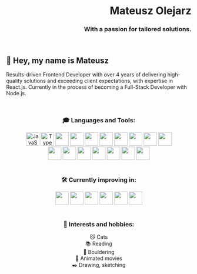 <h1 align="right">Mateusz Olejarz</h1>
<h3 align="right">With a passion for tailored solutions.</h3>

[<img src="https://img.shields.io/badge/Email-D14836?style=for-the-badge&logo=gmail&logoColor=white" alt="" />](mailto:mateusz.d.olejarz@gmail.com)
[<img src="https://img.shields.io/badge/LinkedIn-0077B5?style=for-the-badge&logo=linkedin&logoColor=white" alt="" />](https://linkedin.com/in/mat-olejarz)

## 👋 Hey, my name is Mateusz

Results-driven Frontend Developer with over 4 years of delivering high-quality solutions and exceeding client expectations, with expertise in React.js.
Currently in the process of becoming a Full-Stack Developer with Node.js.

<br />

<h3 align="center">
  🎓 Languages and Tools:
</h3>
<div align="center">
  <img src="https://github.com/mateusz-olejarz/mateusz-olejarz/assets/32839483/683a5e3b-6a16-43e5-a55c-f50a19e67ba2" width="36px" alt="JavaScript" />
  <img src="https://github.com/mateusz-olejarz/mateusz-olejarz/assets/32839483/0aa6cbc6-1ba3-4fc0-802c-34ef3573ae28" width="36px" alt="TypeScript" />
  <img src="https://github.com/mateusz-olejarz/mateusz-olejarz/assets/32839483/dcd725ba-b7f7-4a40-9737-eff6df229634" width="36px" alt="" />
  <img src="https://github.com/mateusz-olejarz/mateusz-olejarz/assets/32839483/20b48708-0edd-4ad5-9ee5-6bb779eb06fe" width="36px" alt="" />
  <img src="https://github.com/mateusz-olejarz/mateusz-olejarz/assets/32839483/12bb119c-1814-410b-8e47-4dd680af8329" width="36px" alt="" />
  <img src="https://github.com/mateusz-olejarz/mateusz-olejarz/assets/32839483/312e88cf-e5b3-4a30-bb99-f29515b8b009" width="36px" alt="" />
  <img src="https://github.com/mateusz-olejarz/mateusz-olejarz/assets/32839483/923613ef-e366-409c-9511-bf0e79cf4d21" width="36px" alt="" />
  <img src="https://github.com/mateusz-olejarz/mateusz-olejarz/assets/32839483/c773eb55-2b73-4c20-84a6-e915ef756047" width="36px" alt="" />
  <img src="https://github.com/mateusz-olejarz/mateusz-olejarz/assets/32839483/68be5a06-9b6d-41e2-9384-1bdf6352efd6" width="36px" alt="" />
  <img src="https://github.com/mateusz-olejarz/mateusz-olejarz/assets/32839483/363a3b76-c892-4f51-9a56-8b912d49dd3d" width="36px" alt="" />
</div>

<div align="center">
  <img src="https://github.com/mateusz-olejarz/mateusz-olejarz/assets/32839483/feb72e9b-1986-4a24-a1b5-30988e7e9a87" width="36px" alt="" />
  <img src="https://github.com/mateusz-olejarz/mateusz-olejarz/assets/32839483/b29589aa-f316-4b26-9b9b-360573e5bb69" width="36px" alt="" />
  <img src="https://github.com/mateusz-olejarz/mateusz-olejarz/assets/32839483/c5758001-6a98-4df5-9b86-4da6adc9cd43" width="36px" alt="" />
  <img src="https://github.com/mateusz-olejarz/mateusz-olejarz/assets/32839483/3bddbfff-3d0a-4063-ae13-90ed9e856315" width="36px" alt="" />
  <img src="https://github.com/mateusz-olejarz/mateusz-olejarz/assets/32839483/890f5d33-43fa-4beb-8c22-7de6fe407901" width="36px" alt="" />
  <img src="https://github.com/mateusz-olejarz/mateusz-olejarz/assets/32839483/ca90cc92-d019-433b-a900-427e3916542b" width="36px" alt="" />
  <img src="https://github.com/mateusz-olejarz/mateusz-olejarz/assets/32839483/3e11ab56-afef-42e6-b548-1790d32a617e" width="36px" alt="" />
</div>

<br />

<h3 align="center">
  🛠️ Currently improving in:
</h3>
<div align="center">
  <img src="https://github.com/mateusz-olejarz/mateusz-olejarz/assets/32839483/0c25e215-029e-42ce-8d32-01d74b42e677" width="36px" alt="" />
  <img src="https://github.com/mateusz-olejarz/mateusz-olejarz/assets/32839483/d4c7cadd-4ee3-4f9d-be94-4819e463775c" width="36px" alt="" />
  <img src="https://github.com/mateusz-olejarz/mateusz-olejarz/assets/32839483/ad2c2ba4-8dbc-4f1d-9045-df550020a3cd" width="36px" alt="" />
  <img src="https://github.com/mateusz-olejarz/mateusz-olejarz/assets/32839483/9b1cc3a7-56d5-48e7-b6f6-83801d53ffaf" width="36px" alt="" />
  <img src="https://github.com/mateusz-olejarz/mateusz-olejarz/assets/32839483/cc60f712-9523-4c7e-9af7-1ef50d217126" width="36px" alt="" />
  <img src="https://github.com/mateusz-olejarz/mateusz-olejarz/assets/32839483/ddf9f9ec-3f9d-4cb3-9884-de9fbb796797" width="36px" alt="" />
</div>

<br />

<h3 align="center">
  🔭 Interests and hobbies:
</h3>
<div align="center">
  😼 Cats
  <br />
  📚 Reading
  <br />
  🗻 Bouldering
  <br />
  🎥 Animated movies
  <br />
  ✒️ Drawing, sketching
</div>

